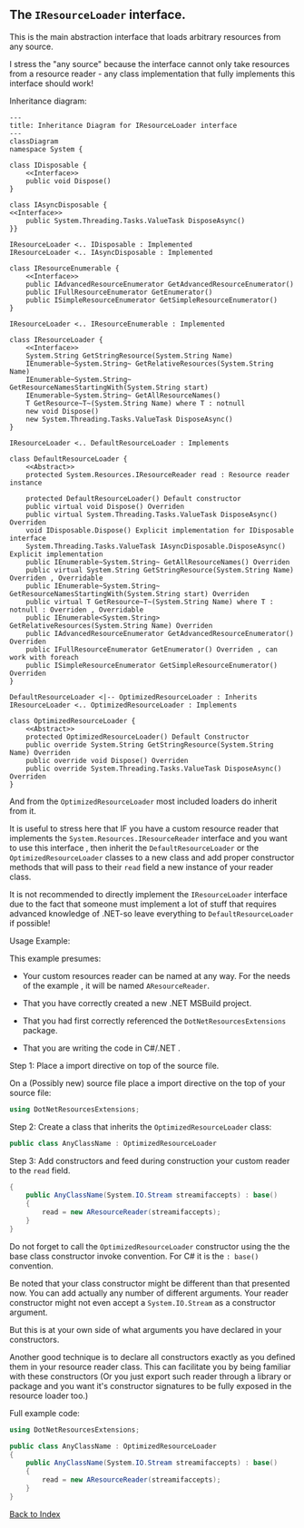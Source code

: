 ## The `IResourceLoader` interface. 

This is the main abstraction interface that loads arbitrary resources from any source.

I stress the "any source" because the interface cannot only take resources from a resource reader - 
any class implementation that fully implements this interface should work!

Inheritance diagram:

~~~mermaid
---
title: Inheritance Diagram for IResourceLoader interface
---
classDiagram
namespace System {

class IDisposable {
	<<Interface>>
	public void Dispose()
}

class IAsyncDisposable {
<<Interface>>
	public System.Threading.Tasks.ValueTask DisposeAsync()
}}

IResourceLoader <.. IDisposable : Implemented
IResourceLoader <.. IAsyncDisposable : Implemented

class IResourceEnumerable {
	<<Interface>>
	public IAdvancedResourceEnumerator GetAdvancedResourceEnumerator()
	public IFullResourceEnumerator GetEnumerator()
	public ISimpleResourceEnumerator GetSimpleResourceEnumerator()
}

IResourceLoader <.. IResourceEnumerable : Implemented

class IResourceLoader {
	<<Interface>>
	System.String GetStringResource(System.String Name)
	IEnumerable~System.String~ GetRelativeResources(System.String Name)
	IEnumerable~System.String~ GetResourceNamesStartingWith(System.String start)
	IEnumerable~System.String~ GetAllResourceNames()
	T GetResource~T~(System.String Name) where T : notnull
	new void Dispose()
	new System.Threading.Tasks.ValueTask DisposeAsync()
}

IResourceLoader <.. DefaultResourceLoader : Implements

class DefaultResourceLoader {
	<<Abstract>>
	protected System.Resources.IResourceReader read : Resource reader instance

	protected DefaultResourceLoader() Default constructor
	public virtual void Dispose() Overriden
	public virtual System.Threading.Tasks.ValueTask DisposeAsync() Overriden
	void IDisposable.Dispose() Explicit implementation for IDisposable interface
	System.Threading.Tasks.ValueTask IAsyncDisposable.DisposeAsync() Explicit implementation
	public IEnumerable~System.String~ GetAllResourceNames() Overriden
	public virtual System.String GetStringResource(System.String Name) Overriden , Overridable
	public IEnumerable~System.String~ GetResourceNamesStartingWith(System.String start) Overriden
	public virtual T GetResource~T~(System.String Name) where T : notnull : Overriden , Overridable
	public IEnumerable<System.String> GetRelativeResources(System.String Name) Overriden
	public IAdvancedResourceEnumerator GetAdvancedResourceEnumerator() Overriden
	public IFullResourceEnumerator GetEnumerator() Overriden , can work with foreach
	public ISimpleResourceEnumerator GetSimpleResourceEnumerator() Overriden
}

DefaultResourceLoader <|-- OptimizedResourceLoader : Inherits
IResourceLoader <.. OptimizedResourceLoader : Implements

class OptimizedResourceLoader {
	<<Abstract>>
	protected OptimizedResourceLoader() Default Constructor
	public override System.String GetStringResource(System.String Name) Overriden
	public override void Dispose() Overriden
	public override System.Threading.Tasks.ValueTask DisposeAsync() Overriden
}

~~~

And from the `OptimizedResourceLoader` most included loaders do inherit from it.

It is useful to stress here that IF you have a custom resource reader that implements
the `System.Resources.IResourceReader` interface and you want to use this interface ,
then inherit the `DefaultResourceLoader` or the `OptimizedResourceLoader` classes to
a new class and add proper constructor methods that will pass to their `read` field a 
new instance of your reader class.

It is not recommended to directly implement the `IResourceLoader` interface 
due to the fact that someone must implement a lot of stuff that requires 
advanced knowledge of .NET-so leave everything to `DefaultResourceLoader` if possible!

Usage Example:

This example presumes:

- Your custom resources reader can be named at any way. 
For the needs of the example , it will be named `AResourceReader`.

- That you have correctly created a new .NET MSBuild project.

- That you had first correctly referenced the `DotNetResourcesExtensions` package.

- That you are writing the code in C#/.NET .

Step 1: Place a import directive on top of the source file.

On a (Possibly new) source file place a import directive on the top of your source file:
~~~C#
using DotNetResourcesExtensions;
~~~

Step 2: Create a class that inherits the `OptimizedResourceLoader` class:

~~~C#
public class AnyClassName : OptimizedResourceLoader
~~~

Step 3: Add constructors and feed during construction your custom reader to the `read` field.
~~~C#
{
	public AnyClassName(System.IO.Stream streamifaccepts) : base()
	{
		read = new AResourceReader(streamifaccepts);
	}
}
~~~

Do not forget to call the `OptimizedResourceLoader` constructor using the
the base class constructor invoke convention. For C# it is the `: base()` convention.

Be noted that your class constructor might be different than that presented now. 
You can add actually any number of different arguments. 
Your reader constructor might not even accept a `System.IO.Stream` as a constructor argument.

But this is at your own side of what arguments you have declared in your constructors.

Another good technique is to declare all constructors exactly as you defined them in your resource reader class.
This can facilitate you by being familiar with these constructors (Or you just export such reader through a 
library or package and you want it's constructor signatures to be fully exposed in the resource loader too.)

Full example code:
~~~C#
using DotNetResourcesExtensions;

public class AnyClassName : OptimizedResourceLoader
{
	public AnyClassName(System.IO.Stream streamifaccepts) : base()
	{
		read = new AResourceReader(streamifaccepts);
	}
}
~~~

[Back to Index](https://github.com/mdcdi1315/dotnettesourcesextensions/blob/master/Docs/Main.md)